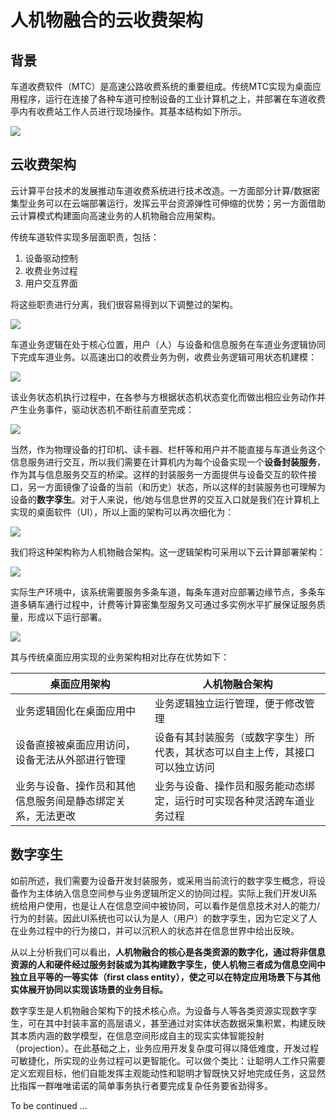 # 人机物融合的云收费架构

## 背景

车道收费软件（MTC）是高速公路收费系统的重要组成。传统MTC实现为桌面应用程序，运行在连接了各种车道可控制设备的工业计算机之上，并部署在车道收费亭内有收费站工作人员进行现场操作。其基本结构如下所示。

![](https://www.plantuml.com/plantuml/proxy?cache=no&src=https://raw.githubusercontent.com/caochun/tollgate/main/plantuml/mtc.puml)

## 云收费架构

云计算平台技术的发展推动车道收费系统进行技术改造。一方面部分计算/数据密集型业务可以在云端部署运行，发挥云平台资源弹性可伸缩的优势；另一方面借助云计算模式构建面向高速业务的人机物融合应用架构。

传统车道软件实现多层面职责，包括：

1. 设备驱动控制
2. 收费业务过程
3. 用户交互界面

将这些职责进行分离，我们很容易得到以下调整过的架构。

![](https://www.plantuml.com/plantuml/proxy?cache=no&src=https://raw.githubusercontent.com/caochun/tollgate/main/plantuml/mtc-refactory.puml)

车道业务逻辑在处于核心位置，用户（人）与设备和信息服务在车道业务逻辑协同下完成车道业务。以高速出口的收费业务为例，收费业务逻辑可用状态机建模：

![](https://www.plantuml.com/plantuml/proxy?cache=no&src=https://raw.githubusercontent.com/caochun/tollgate/main/plantuml/mtc-statemachine.puml)

该业务状态机执行过程中，在各参与方根据状态机状态变化而做出相应业务动作并产生业务事件，驱动状态机不断往前直至完成：

![](https://www.plantuml.com/plantuml/proxy?cache=no&src=https://raw.githubusercontent.com/caochun/tollgate/main/plantuml/mtc-seq.puml)


当然，作为物理设备的打印机、读卡器、栏杆等和用户并不能直接与车道业务这个信息服务进行交互，所以我们需要在计算机内为每个设备实现一个**设备封装服务**，作为其与信息服务交互的桥梁。这样的封装服务一方面提供与设备交互的软件接口，另一方面镜像了设备的当前（和历史）状态，所以这样的封装服务也可理解为设备的**数字孪生**。对于人来说，他/她与信息世界的交互入口就是我们在计算机上实现的桌面软件（UI），所以上面的架构可以再次细化为：

![](https://www.plantuml.com/plantuml/proxy?cache=no&src=https://raw.githubusercontent.com/caochun/tollgate/main/plantuml/mtc-cpss.puml)

我们将这种架构称为人机物融合架构。这一逻辑架构可采用以下云计算部署架构：

![](https://www.plantuml.com/plantuml/proxy?cache=no&src=https://raw.githubusercontent.com/caochun/tollgate/main/plantuml/mtc-cloud.puml)


实际生产环境中，该系统需要服务多条车道，每条车道对应部署边缘节点，多条车道多辆车通行过程中，计费等计算密集型服务又可通过多实例水平扩展保证服务质量，形成以下运行部署。

![](https://www.plantuml.com/plantuml/proxy?cache=no&src=https://raw.githubusercontent.com/caochun/tollgate/main/plantuml/mtc-cloud-lanes.puml)

其与传统桌面应用实现的业务架构相对比存在优势如下：

|桌面应用架构|人机物融合架构|
|---|---|
|业务逻辑固化在桌面应用中 | 业务逻辑独立运行管理，便于修改管理|
|设备直接被桌面应用访问，设备无法从外部进行管理|设备有其封装服务（或数字孪生）所代表，其状态可以自主上传，其接口可以独立访问|
|业务与设备、操作员和其他信息服务间是静态绑定关系，无法更改| 业务与设备、操作员和服务能动态绑定，运行时可实现各种灵活跨车道业务过程|

## 数字孪生

如前所述，我们需要为设备开发封装服务，或采用当前流行的数字孪生概念，将设备作为主体纳入信息空间参与业务逻辑所定义的协同过程。实际上我们开发UI系统给用户使用，也是让人在信息空间中被协同，可以看作是信息技术对人的能力/行为的封装。因此UI系统也可以认为是人（用户）的数字孪生，因为它定义了人在业务过程中的行为接口，并可以沉积人的状态并在信息世界中给出反映。

从以上分析我们可以看出，**人机物融合的核心是各类资源的数字化，通过将非信息资源的人和硬件经过服务封装或为其构建数字孪生，使人机物三者成为信息空间中独立且平等的一等实体（first class entity），使之可以在特定应用场景下与其他实体展开协同以实现该场景的业务目标。** 

数字孪生是人机物融合架构下的技术核心点。为设备与人等各类资源实现数字孪生，可在其中封装丰富的高层语义，甚至通过对实体状态数据采集积累，构建反映其本质内涵的数学模型，在信息空间形成自主的现实实体智能投射（projection）。在此基础之上，业务应用开发复杂度可得以降低难度，开发过程可敏捷化，所实现的业务过程可以更智能化。可以做个类比：让聪明人工作只需要定义宏观目标，他们自能发挥主观能动性和聪明才智既快又好地完成任务，这显然比指挥一群唯唯诺诺的简单事务执行者要完成复杂任务要省劲得多。

To be continued ...

